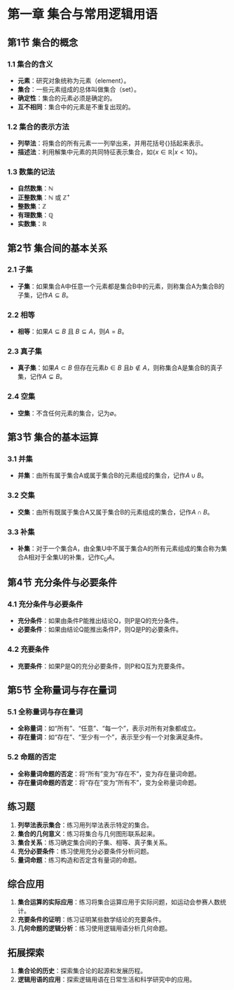 # 第一章 集合与常用逻辑用语

## 第1节 集合的概念

### 1.1 集合的含义
- **元素**：研究对象统称为元素（element）。
- **集合**：一些元素组成的总体叫做集合（set）。
- **确定性**：集合的元素必须是确定的。
- **互不相同**：集合中的元素是不重复出现的。

### 1.2 集合的表示方法
- **列举法**：将集合的所有元素一一列举出来，并用花括号{}括起来表示。
- **描述法**：利用解集中元素的共同特征表示集合，如$\{x \in \mathbb{R} | x < 10\}$。

### 1.3 数集的记法
- **自然数集**：$\mathbb{N}$
- **正整数集**：$\mathbb{N}$ 或 $\mathbb{Z}^+$
- **整数集**：$\mathbb{Z}$
- **有理数集**：$\mathbb{Q}$
- **实数集**：$\mathbb{R}$

## 第2节 集合间的基本关系

### 2.1 子集
- **子集**：如果集合A中任意一个元素都是集合B中的元素，则称集合A为集合B的子集，记作$A \subseteq B$。

### 2.2 相等
- **相等**：如果$A \subseteq B$ 且 $B \subseteq A$，则$A = B$。

### 2.3 真子集
- **真子集**：如果$A \subset B$ 但存在元素$b \in B$ 且$b \notin A$，则称集合A是集合B的真子集，记作$A \subsetneq B$。

### 2.4 空集
- **空集**：不含任何元素的集合，记为$\emptyset$。

## 第3节 集合的基本运算

### 3.1 并集
- **并集**：由所有属于集合A或属于集合B的元素组成的集合，记作$A \cup B$。

### 3.2 交集
- **交集**：由所有既属于集合A又属于集合B的元素组成的集合，记作$A \cap B$。

### 3.3 补集
- **补集**：对于一个集合A，由全集U中不属于集合A的所有元素组成的集合称为集合A相对于全集U的补集，记作$\complement_U A$。

## 第4节 充分条件与必要条件

### 4.1 充分条件与必要条件
- **充分条件**：如果由条件P能推出结论Q，则P是Q的充分条件。
- **必要条件**：如果由结论Q能推出条件P，则Q是P的必要条件。

### 4.2 充要条件
- **充要条件**：如果P是Q的充分必要条件，则P和Q互为充要条件。

## 第5节 全称量词与存在量词

### 5.1 全称量词与存在量词
- **全称量词**：如“所有”、“任意”、“每一个”，表示对所有对象都成立。
- **存在量词**：如“存在”、“至少有一个”，表示至少有一个对象满足条件。

### 5.2 命题的否定
- **全称量词命题的否定**：将“所有”变为“存在不”，变为存在量词命题。
- **存在量词命题的否定**：将“存在”变为“所有不”，变为全称量词命题。

## 练习题

1. **列举法表示集合**：练习用列举法表示特定的集合。
2. **集合的几何意义**：练习将集合与几何图形联系起来。
3. **集合关系**：练习确定集合间的子集、相等、真子集关系。
4. **充分必要条件**：练习使用充分必要条件分析问题。
5. **量词命题**：练习构造和否定含有量词的命题。

## 综合应用

1. **集合运算的实际应用**：练习将集合运算应用于实际问题，如运动会参赛人数统计。
2. **充要条件的证明**：练习证明某些数学结论的充要条件。
3. **几何命题的逻辑分析**：练习使用逻辑用语分析几何命题。

## 拓展探索

1. **集合论的历史**：探索集合论的起源和发展历程。
2. **逻辑用语的应用**：探索逻辑用语在日常生活和科学研究中的应用。